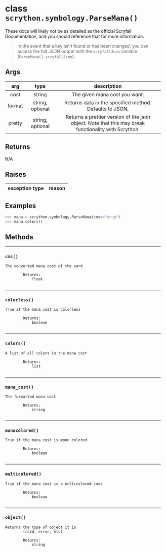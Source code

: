 # **class** `scrython.symbology.ParseMana()`

These docs will likely not be as detailed as the official Scryfall Documentation, and you should reference that for more information.

>In the event that a key isn't found or has been changed, you can access the full JSON output with the `scryfallJson` variable (`ParseMana().scryfallJson`).

## Args

|arg|type|description|
|:---:|:---:|:---:|
|cost|string|The given mana cost you want.|
|format|string, optional|Returns data in the specified method. Defaults to JSON.|
|pretty|string, optional|Returns a prettier version of the json object. Note that this may break functionality with Scrython.|

## Returns
N/A

## Raises

|exception type|reason|
|:---:|:---:|

## Examples
```python
>>> mana = scrython.symbology.ParseMana(cost="xcug") 
>>> mana.colors() 
```

## Methods

---
### `cmc()`

```
The converted mana cost of the card 
        
        Returns:
            float
        
```
---
### `colorless()`

```
True if the mana cost is colorless
        
        Returns:
            boolean
        
```
---
### `colors()`

```
A list of all colors in the mana cost
        
        Returns:
            list
        
```
---
### `mana_cost()`

```
The formatted mana cost
        
        Returns:
            string
        
```
---
### `monocolored()`

```
True if the mana cost is mono colored
        
        Returns:
            boolean
        
```
---
### `multicolored()`

```
True if the mana cost is a multicolored cost
        
        Returns:
            boolean
        
```
---
### `object()`

```
Returns the type of object it is
        (card, error, etc)

        Returns:
            string
        
```